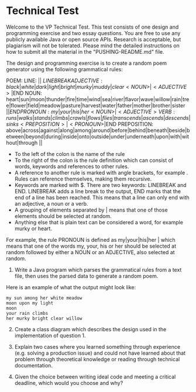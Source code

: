 Technical Test
==============

Welcome to the VP Technical Test. This test consists of one design and programming exercise and two essay questions. You are free to use any publicly available Java or open source APIs. Research is acceptable, but plagiarism will not be tolerated. Please mind the detailed instructions on how to submit all the material in the "PUSHING-README.md" file.

The design and programming exercise is to create a random poem generator using the following grammatical rules:

POEM: <LINE> <LINE> <LINE> <LINE> <LINE>
LINE: <NOUN>|<PREPOSITION>|<PRONOUN> $LINEBREAK
ADJECTIVE: black|white|dark|light|bright|murky|muddy|clear <NOUN>|<ADJECTIVE>|$END
NOUN: heart|sun|moon|thunder|fire|time|wind|sea|river|flavor|wave|willow|rain|tree|flower|field|meadow|pasture|harvest|water|father|mother|brother|sister <VERB>|<PREPOSITION>|$END
PRONOUN: my|your|his|her <NOUN>|<ADJECTIVE>
VERB: runs|walks|stands|climbs|crawls|flows|flies|transcends|ascends|descends|sinks <PREPOSITION>|<PRONOUN>|$END
PREPOSITION: above|across|against|along|among|around|before|behind|beneath|beside|between|beyond|during|inside|onto|outside|under|underneath|upon|with|without|through <NOUN>|<PRONOUN>|<ADJECTIVE>


- To the left of the colon is the name of the rule
- To the right of the colon is the rule definition which can consist of words, keywords and references to other rules.
- A reference to another rule is marked with angle brackets, for example <NOUN>. Rules can reference themselves, making them recursive.
- Keywords are marked with $. There are two keywords: LINEBREAK and END. LINEBREAK adds a line break to the output, END marks that the end of a line has been reached. This means that a line can only end with an adjective, a noun or a verb.
- A grouping of elements separated by | means that one of those elements should be selected at random.
- Anything else that is plain text can be considered a word, for example  murky or  heart.


For example, the rule PRONOUN is defined as my|your|his|her <NOUN>|<ADJECTIVE> which means that one of the words my, your, his or her should be selected at random followed by either a NOUN or an ADJECTIVE, also selected at random.

1)  Write a Java program which parses the grammatical rules from a text file, then uses the parsed data to generate a random poem. 

Here is an example of what the output might look like:

	my sun among her white meadow
	moon upon my light
	moon
	your rain climbs
	her murky bright clear willow

2)  Create a class diagram which describes the design used in the implementation of question 1.

3)  Explain two cases where you learned something through experience (e.g. solving a production issue) and could not have learned about that problem through theoretical knowledge or reading through technical documentation.

4)  Given the choice between writing ideal code and meeting a critical deadline, which would you choose and why?
